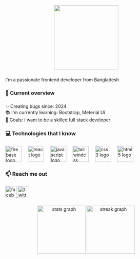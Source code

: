 <div align="center">
  <img height="200" src="https://i.ibb.co.com/6B78JpF/github-header-image.png"  />
</div>

###

###

<p align="left">I'm a passionate frontend developer from Bangladesh</p>

###

<h3 align="left">👀 Current overview</h3>

###

<p align="left">✨ Creating bugs since: 2024<br>📚 I'm currently learning: Bootstrap, Meterial Ui<br>🎯 Goals:  I want to be a skilled full stack developer</p>

###

<h3 align="left">💻 Technologies that I know</h3>

###

<div align="left">
  <img src="https://cdn.jsdelivr.net/gh/devicons/devicon/icons/firebase/firebase-plain.svg" height="50" alt="firebase logo"  />
  <img width="12" />
  <img src="https://cdn.jsdelivr.net/gh/devicons/devicon/icons/react/react-original.svg" height="50" alt="react logo"  />
  <img width="12" />
  <img src="https://cdn.jsdelivr.net/gh/devicons/devicon/icons/javascript/javascript-original.svg" height="50" alt="javascript logo"  />
  <img width="12" />
  <img src="https://cdn.jsdelivr.net/gh/devicons/devicon/icons/tailwindcss/tailwindcss-original-wordmark.svg" height="50" alt="tailwindcss logo"  />
  <img width="12" />
  <img src="https://cdn.jsdelivr.net/gh/devicons/devicon/icons/css3/css3-original.svg" height="50" alt="css3 logo"  />
  <img width="12" />
  <img src="https://cdn.jsdelivr.net/gh/devicons/devicon/icons/html5/html5-original.svg" height="50" alt="html5 logo"  />
</div>

###

<h3 align="left">📫 Reach me out</h3>

###

<div align="left">
  <a href="https://www.facebook.com/tauhid.sakib.40" target="_blank">
    <img src="https://img.shields.io/static/v1?message=Facebook&logo=facebook&label=&color=1877F2&logoColor=white&labelColor=&style=for-the-badge" height="35" alt="facebook logo"  />
  </a>
  <a href="https://x.com/TAUHIDULIS10407" target="_blank">
    <img src="https://img.shields.io/static/v1?message=Twitter&logo=twitter&label=&color=1DA1F2&logoColor=white&labelColor=&style=for-the-badge" height="35" alt="twitter logo"  />
  </a>
</div>

###



<div align="center">
  <img src="https://github-readme-stats.vercel.app/api?username=tsakib2000&hide_title=false&hide_rank=false&show_icons=true&include_all_commits=true&count_private=true&disable_animations=false&theme=react&locale=en&hide_border=false" height="150" alt="stats graph"  />
  <img src="https://streak-stats.demolab.com?user=tsakib2000&locale=en&mode=daily&theme=react&hide_border=false&border_radius=5" height="150" alt="streak graph"  />
</div>

###
